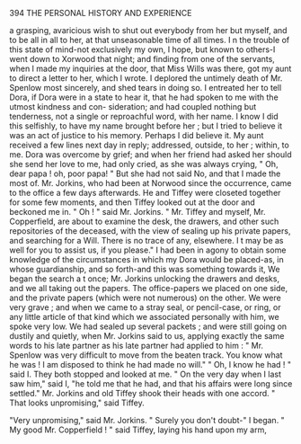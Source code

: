 394            THE PERSONAL HISTORY AND EXPERIENCE

a grasping, avaricious wish to shut out everybody from her but myself,
and to be all in all to her, at that unseasonable time of all times.
   I n the trouble of this state of mind-not exclusively my own, I hope,
but known to others-I went down to Xorwood that night; and finding
from one of the servants, when I made my inquiries at the door, that
Miss Wills was there, got my aunt to direct a letter to her, which I wrote.
I deplored the untimely death of Mr. Spenlow most sincerely, and shed
tears in doing so. I entreated her to tell Dora, if Dora were in a state to
hear it, that he had spoken to me with the utmost kindness and con-
sideration; and had coupled nothing but tenderness, not a single or
reproachful word, with her name. I know I did this selfishly, to have
my name brought before her ; but I tried to believe it was an act of justice
to his memory. Perhaps I did believe it.
   My aunt received a few lines next day in reply; addressed, outside, to
her ; within, to me. Dora was overcome by grief; and when her friend
had asked her should she send her love to me, had only cried, as she was
always crying, " Oh, dear papa ! oh, poor papa! " But she had not said
No, and that I made the most of.
   Mr. Jorkins, who had been at Norwood since the occurrence, came to
the office a few days afterwards. He and Tiffey were closeted together
for some few moments, and then Tiffey looked out at the door and beckoned
me in.
   " Oh ! " said Mr. Jorkins.      " Mr. Tiffey and myself, Mr. Copperfield,
are about to examine the desk, the drawers, and other such repositories of the
deceased, with the view of sealing up his private papers, and searching
for a Will. There is no trace of any, elsewhere. I t may be as well for
you to assist us, if you please."
   I had been in agony to obtain some knowledge of the circumstances
in which my Dora would be placed-as, in whose guardianship, and
so forth-and this was something towards it, We began the search a t
once; Mr. Jorkins unlocking the drawers and desks, and we all taking
out the papers. The office-papers we placed on one side, and the private
papers (which were not numerous) on the other. We were very grave ;
and when we came to a stray seal, or pencil-case, or ring, or any little
article of that kind which we associated personally with him, we spoke
very low.
   We had sealed up several packets ; and were still going on dustily and
quietly, when Mr. Jorkins said to us, applying exactly the same words to
his late partner as his late partner had applied to him :
   " Mr. Spenlow was very difficult to move from the beaten track. You
know what he was ! I am disposed to think he had made no will."
   " Oh, I know he had ! " said I.
   They both stopped and looked at me.
   " On the very day when I last saw him," said I, "he told me that he
had, and that his affairs were long since settled."
   Mr. Jorkins and old Tiffey shook their heads with one accord.
   " That looks unpromising," said Tiffey.

   "Very unpromising," said Mr. Jorkins.
   " Surely you don't doubt-" I began.
   " My good Mr. Copperfield ! " said Tiffey, laying his hand upon my arm,
